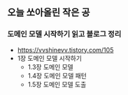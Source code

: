 ## 오늘 쏘아올린 작은 공

### 도메인 모델 시작하기 읽고 블로그 정리
- https://vvshinevv.tistory.com/105
- 1장 도메인 모델 시작하기
    - 1.3장 도메인 모델
    - 1.4장 도메인 모델 패턴
    - 1.5장 도메인 모델 도출
